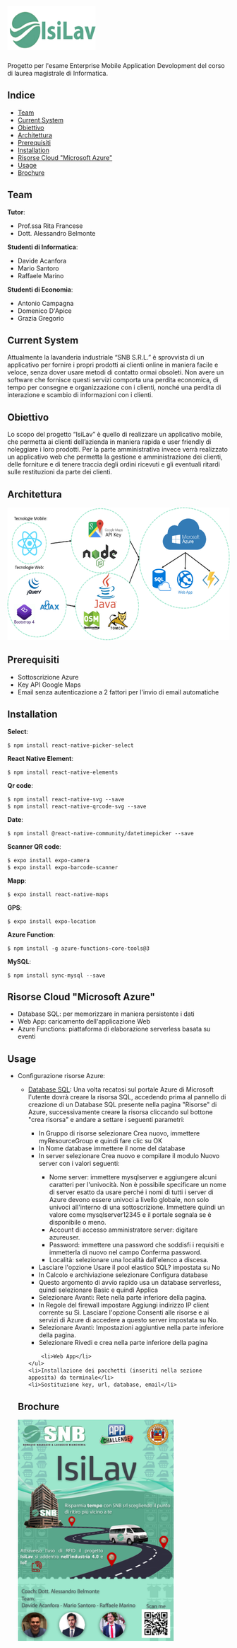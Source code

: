 
# <img src="https://github.com/mario-santoro/EMAD2020_IsiLav/blob/main/Documentazione/isilav-logo.png" width="200" height="100"> 

Progetto per l'esame Enterprise Mobile Application Devolopment del corso di laurea magistrale di Informatica.

## Indice
<ul>
	<li> <a href="https://github.com/mario-santoro/EMAD2020_IsiLav#team">Team</a></li>
	<li> <a href="https://github.com/mario-santoro/EMAD2020_IsiLav#current-system">Current System</a></li>
 	<li> <a href="https://github.com/mario-santoro/EMAD2020_IsiLav#obiettivo">Obiettivo</a></li>
	<li> <a href="https://github.com/mario-santoro/EMAD2020_IsiLav#architettura">Architettura</a></li>
	<li> <a href="https://github.com/mario-santoro/EMAD2020_IsiLav#prerequisiti">Prerequisiti</a></li>
 	<li> <a href="https://github.com/mario-santoro/EMAD2020_IsiLav#installation">Installation</a></li>
	<li> <a href="https://github.com/mario-santoro/EMAD2020_IsiLav#risorse-cloud-microsoft-azure">Risorse Cloud "Microsoft Azure"</a></li>
	<li> <a href="https://github.com/mario-santoro/EMAD2020_IsiLav#usage">Usage</a></li>
 	<li> <a href="https://github.com/mario-santoro/EMAD2020_IsiLav#brochure">Brochure</a></li>
</ul>


## Team
**Tutor**:
 - Prof.ssa Rita Francese
 - Dott. Alessandro Belmonte

**Studenti di Informatica**:
 - Davide Acanfora
 - Mario Santoro
 - Raffaele Marino
 
**Studenti di Economia**:
 - Antonio Campagna
 - Domenico D'Apice
 - Grazia Gregorio

## Current System
Attualmente la lavanderia industriale “SNB S.R.L.” è sprovvista di un applicativo per fornire i propri prodotti ai clienti online in maniera facile e veloce, senza dover usare metodi di contatto ormai obsoleti. Non avere un software che fornisce questi servizi comporta una perdita economica, di tempo per consegne e organizzazione con i clienti, nonché una perdita di interazione e scambio di informazioni con i clienti.

## Obiettivo
Lo scopo del progetto “IsiLav” è quello di realizzare un applicativo mobile, che permetta ai clienti dell’azienda in maniera rapida e user friendly di noleggiare i loro prodotti. Per la parte amministrativa invece verrà realizzato un applicativo web che permetta la gestione e amministrazione dei clienti, delle forniture e di tenere traccia degli ordini ricevuti e gli eventuali ritardi sulle restituzioni da parte dei clienti.

## Architettura
<img src="https://github.com/mario-santoro/EMAD2020_IsiLav/blob/main/Documentazione/isilav-tecnologie.png" height="300">

## Prerequisiti
<ul>
	<li>Sottoscrizione Azure</li>
	<li>Key API Google Maps</li>	 
	<li>Email senza autenticazione a 2 fattori per l'invio di email automatiche</li>	
</ul>

## Installation
<b>Select</b>:
```console
$ npm install react-native-picker-select 
```
<b>React Native Element</b>: 
```console
$ npm install react-native-elements  
```
<b>Qr code</b>: 
```console
$ npm install react-native-svg --save
$ npm install react-native-qrcode-svg --save  
```
<b>Date</b>: 
```console
$ npm install @react-native-community/datetimepicker --save  
```
<b>Scanner QR code</b>:
```
$ expo install expo-camera
$ expo install expo-barcode-scanner 
```
<b>Mapp</b>: 
```console
$ expo install react-native-maps 
```
<b>GPS</b>:
```console
$ expo install expo-location
```
<b> Azure Function</b>: 
```console
$ npm install -g azure-functions-core-tools@3 
```
<b> MySQL</b>: 
```console
$ npm install sync-mysql --save
```
## Risorse Cloud "Microsoft Azure"
<ul>
	<li>Database SQL: per memorizzare in maniera persistente i dati</li>
	<li>Web App: caricamento dell'applicazione Web</li>
	<li>Azure Functions: piattaforma di elaborazione serverless basata su eventi</li>
</ul>

## Usage
<ul>
	<li>Configurazione risorse Azure:</li>
	<ul>
	<li><a href="https://docs.microsoft.com/it-it/azure/azure-sql/database/single-database-create-quickstart?tabs=azure-portal">Database SQL</a>:  Una volta recatosi sul portale Azure di Microsoft l'utente dovrà creare la risorsa SQL, accedendo prima al pannello di creazione di un Database SQL presente nella pagina "Risorse" di Azure, successivamente creare la risorsa cliccando sul bottone "crea risorsa" e andare a settare i seguenti parametri: </li>
	<ul>
		<li>In Gruppo di risorse selezionare Crea nuovo, immettere myResourceGroup e quindi fare clic su OK</li>
		<li>In Nome database immettere il nome del database</li>
		<li>In server selezionare Crea nuovo e compilare il modulo Nuovo server con i valori seguenti:</li>
		<ul>
			<li>Nome server: immettere mysqlserver e aggiungere alcuni caratteri per l'univocità. Non è possibile specificare un nome di server esatto da usare perché i nomi di tutti i server di Azure devono essere univoci a livello globale, non solo univoci all'interno di una sottoscrizione. Immettere quindi un valore come mysqlserver12345 e il portale segnala se è disponibile o meno.</li>
			<li>Account di accesso amministratore server: digitare azureuser.</li>
			<li>Password: immettere una password che soddisfi i requisiti e immetterla di nuovo nel campo Conferma password.</li>
			<li>Località: selezionare una località dall'elenco a discesa.</li>
		</ul>
		<li>Lasciare l'opzione Usare il pool elastico SQL? impostata su No</li>
		<li>In Calcolo e archiviazione selezionare Configura database</li>
		<li>Questo argomento di avvio rapido usa un database serverless, quindi selezionare Basic e quindi Applica</li>
		<li>Selezionare Avanti: Rete nella parte inferiore della pagina.</li>
		<li>In Regole del firewall impostare Aggiungi indirizzo IP client corrente su Sì. Lasciare l'opzione Consenti alle risorse e ai servizi di Azure di accedere a questo server impostata su No.
</li>
		<li>Selezionare Avanti: Impostazioni aggiuntive nella parte inferiore della pagina.</li>
		<li>Selezionare Rivedi e crea nella parte inferiore della pagina</li>		
	</ul>
		
		<li>Web App</li>
	</ul>
	<li>Installazione dei pacchetti (inseriti nella sezione apposita) da terminale</li>	
	<li>Sostituzione key, url, database, email</li>
</ul>

## Brochure

<img src="https://github.com/mario-santoro/EMAD2020_IsiLav/blob/main/Documentazione/IsiLavBrochure.png" height="500">
